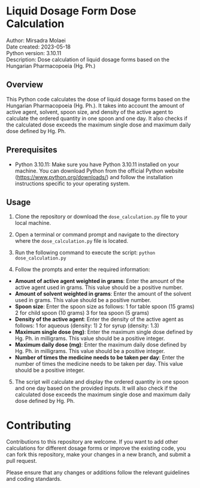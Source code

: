 # Liquid Dosage Form Dose Calculation

Author: Mirsadra Molaei  
Date created: 2023-05-18  
Python version: 3.10.11  
Description: Dose calculation of liquid dosage forms based on the Hungarian Pharmacopoeia (Hg. Ph.)

## Overview

This Python code calculates the dose of liquid dosage forms based on the Hungarian Pharmacopoeia (Hg. Ph.). 
It takes into account the amount of active agent, solvent, spoon size, and density of the active agent to calculate the ordered quantity in one spoon and one day. It also checks if the calculated dose exceeds the maximum single dose and maximum daily dose defined by Hg. Ph.

## Prerequisites

- Python 3.10.11: Make sure you have Python 3.10.11 installed on your machine. You can download Python from the official Python website (https://www.python.org/downloads/) and follow the installation instructions specific to your operating system.

## Usage

1. Clone the repository or download the `dose_calculation.py` file to your local machine.

2. Open a terminal or command prompt and navigate to the directory where the `dose_calculation.py` file is located.

3. Run the following command to execute the script: `python dose_calculation.py`

4. Follow the prompts and enter the required information:
* **Amount of active agent weighted in grams**: Enter the amount of the active agent used in grams. This value should be a positive number.
* **Amount of solvent weighted in grams**: Enter the amount of the solvent used in grams. This value should be a positive number.
* **Spoon size**: Enter the spoon size as follows:
    1 for table spoon (15 grams)
    2 for child spoon (10 grams)
    3 for tea spoon (5 grams)
* **Density of the active agent**: Enter the density of the active agent as follows:
    1 for aqueous (density: 1)
    2 for syrup (density: 1.3)
* **Maximum single dose (mg)**: Enter the maximum single dose defined by Hg. Ph. in milligrams. This value should be a positive integer.
* **Maximum daily dose (mg)**: Enter the maximum daily dose defined by Hg. Ph. in milligrams. This value should be a positive integer.
* **Number of times the medicine needs to be taken per day**: Enter the number of times the medicine needs to be taken per day. This value should be a positive integer.

5. The script will calculate and display the ordered quantity in one spoon and one day based on the provided inputs. It will also check if the calculated dose exceeds the maximum single dose and maximum daily dose defined by Hg. Ph.

# Contributing

Contributions to this repository are welcome. If you want to add other calculations for different dosage forms or improve the existing code, you can fork this repository, make your changes in a new branch, and submit a pull request.

Please ensure that any changes or additions follow the relevant guidelines and coding standards.
